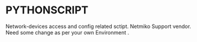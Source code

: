 # PYTHONSCRIPT

Network-devices access and config related sctipt.
Netmiko Support vendor.
Need some change as per your own Environment .


